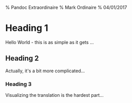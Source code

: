 % Pandoc Extraordinaire
% Mark Ordinaire
% 04/01/2017

# Heading 1

Hello World - this is as simple as it gets ...

## Heading 2

Actually, it's a bit more complicated...

### Heading 3

Visualizing the translation is the hardest part...